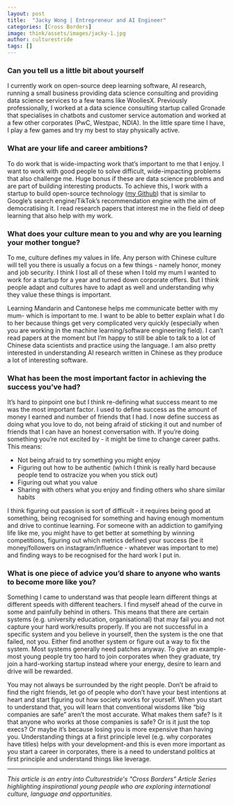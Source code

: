 ```yaml
---
layout: post
title:  "Jacky Wong | Entrepreneur and AI Engineer"
categories: [Cross Borders]
image: think/assets/images/jacky-1.jpg
author: culturestride
tags: []
---
```



### Can you tell us a little bit about yourself 

I currently work on open-source deep learning software, AI research, running a small business providing data science consulting and providing data science services to a few teams like WooliesX. Previously professionally, I worked at a data science consulting startup called Gronade that specialises in chatbots and customer service automation and worked at a few other corporates (PwC, Westpac, NDIA). In the little spare time I have, I play a few games and try my best to stay physically active.

### What are your life and career ambitions?
    
To do work that is wide-impacting work that’s important to me that I enjoy. I want to work with good people to solve difficult, wide-impacting problems that also challenge me. Huge bonus if these are data science problems and are part of building interesting products. To achieve this, I work with a startup to build open-source technology (<a href="https://github.com/boba-and-beer" target="_blank">my Github</a>) that is similar to Google’s search engine/TikTok’s recommendation engine with the aim of democratising it. I read research papers that interest me in the field of deep learning that also help with my work.
  
### What does your culture mean to you and why are you learning your mother tongue?
 
To me, culture defines my values in life. Any person with Chinese culture will tell you there is usually a focus on a few things - namely honor, money and job security. I think I lost all of these when I told my mum I wanted to work for a startup for a year and turned down corporate offers. But I think people adapt and cultures have to adapt as well and understanding why they value these things is important. 

Learning Mandarin and Cantonese helps me communicate better with my mum- which is important to me. I want to be able to better explain what I do to her because things get very complicated very quickly (especially when you are working in the machine learning/software engineering field). I can’t read papers at the moment but I’m happy to still be able to talk to a lot of Chinese data scientists and practice using the language. I am also pretty interested in understanding AI research written in Chinese as they produce a lot of interesting software.

### What has been the most important factor in achieving the success you’ve had?

It’s hard to pinpoint one but I think re-defining what success meant to me was the most important factor. I used to define success as the amount of money I earned and number of friends that I had. I now define success as doing what you love to do, not being afraid of sticking it out and number of friends that I can have an honest conversation with. If you’re doing something you’re not excited by - it might be time to change career paths. This means:

- Not being afraid to try something you might enjoy 
- Figuring out how to be authentic (which I think is really hard because people tend to ostracize you when you stick out) 
- Figuring out what you value
- Sharing with others what you enjoy and finding others who share similar habits

I think figuring out passion is sort of difficult - it requires being good at something, being recognised for something and having enough momentum and drive to continue learning. For someone with an addiction to gamifying life like me, you might have to get better at something by winning competitions, figuring out which metrics defined your success (be it money/followers on instagram/influence - whatever was important to me) and finding ways to be recognised for the hard work I put in.


### What is one piece of advice you’d share to anyone who wants to become more like you?

Something I came to understand was that people learn different things at different speeds with different teachers. I find myself ahead of the curve in some and painfully behind in others. This means that there are certain systems (e.g. university education, organisational) that may fail you and not capture your hard work/results properly. If you are not successful in a specific system and you believe in yourself, then the system is the one that failed, not you. Either find another system or figure out a way to fix the system. Most systems generally need patches anyway. To give an example- most young people try too hard to join corporates when they graduate, try join a hard-working startup instead where your energy, desire to learn and drive will be rewarded.

You may not always be surrounded by the right people. Don’t be afraid to find the right friends, let go of people who don’t have your best intentions at heart and start figuring out how society works for yourself. When you start to understand that, you will learn that conventional wisdoms like “big companies are safe” aren’t the most accurate. What makes them safe? Is it that anyone who works at those companies is safe? Or is it just the top execs? Or maybe it’s because losing you is more expensive than having you. Understanding things at a first principle level (e.g. why corporates have titles) helps with your development-and this is even more important as you start a career in corporates, there is a need to understand politics at first principle and understand things like leverage.

---

*This article is an entry into Culturestride's "Cross Borders" Article Series highlighting inspirational young people who are exploring international culture, language and opportunities.*